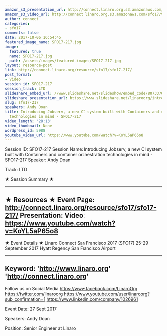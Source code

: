 ```yaml
---
amazon_s3_presentation_url: http://connect.linaro.org.s3.amazonaws.com/sfo17/Presentations/SFO17-217-LTD-jobserv.pdf
amazon_s3_video_url: http://connect.linaro.org.s3.amazonaws.com/sfo17/Videos/SFO17-217%20-%20Introducing%20Jobserv....mp4
author: connect
categories:
- sfo17
comments: false
date: 2017-10-06 16:54:45
featured_image_name: SFO17-217.jpg
image:
  featured: true
  name: SFO17-217.jpg
  path: /assets/images/featured-images/SFO17-217.jpg
layout: resource-post
link: http://connect.linaro.org/resource/sfo17/sfo17-217/
post_format:
- Video
session_id: SFO17-217
session_track: LTD
slideshare_embed_url: //www.slideshare.net/slideshow/embed_code/80733700
slideshare_presentation_url: https://www.slideshare.net/linaroorg/introducing-jobserv-a-new-ci-system-built-with-containers-and-container-orchestration-technologies-in-mind-sfo17217
slug: sfo17-217
speakers: Andy Doan
title: Introducing Jobserv, a new CI system built with Containers and container orchestration
  technologies in mind - SFO17-217
video_length: '28:13'
video_thumbnail: None
wordpress_id: 5988
youtube_video_url: https://www.youtube.com/watch?v=KoYL5aP65o8
---
```


Session ID: SFO17-217
Session Name: Introducing Jobserv, a new CI system built with Containers and container orchestration technologies in mind - SFO17-217
Speaker: Andy Doan

Track: LTD

★ Session Summary ★

---------------------------------------------------
★ Resources ★
Event Page: http://connect.linaro.org/resource/sfo17/sfo17-217/
Presentation:
Video: https://www.youtube.com/watch?v=KoYL5aP65o8
---------------------------------------------------

★ Event Details ★
Linaro Connect San Francisco 2017 (SFO17)
25-29 September 2017
Hyatt Regency San Francisco Airport

---------------------------------------------------
Keyword:
'http://www.linaro.org'
'http://connect.linaro.org'
---------------------------------------------------
Follow us on Social Media
https://www.facebook.com/LinaroOrg
https://twitter.com/linaroorg
https://www.youtube.com/user/linaroorg?sub_confirmation=1
https://www.linkedin.com/company/1026961

Event Date: 27 Sept 2017

Speakers: Andy Doan

Position: Senior Engineer at Linaro